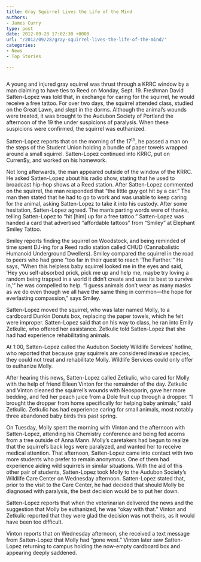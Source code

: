 ```yaml
---
title: Gray Squirrel Lives the Life of the Mind
authors:
- James Curry
type: post
date: 2012-09-28 17:02:30 +0000
url: "/2012/09/28/gray-squirrel-lives-the-life-of-the-mind/"
categories:
- News
- Top Stories

---
```

<a href="http://www.reedquest.org/2012/09/gray-squirrel-lives-the-life-of-the-mind/squirrel_web/" rel="attachment wp-att-1659"><img class="alignnone size-full wp-image-1659" title="Mary the Squirrel" src="https://i1.wp.com/www.reedquest.org/wp-content/uploads/2012/09/squirrel_web.jpg?resize=770%2C511" alt="" data-recalc-dims="1" /></a>

A young and injured gray squirrel was thrust through a KRRC window by a man claiming to have ties to Reed on Monday, Sept. 19. Freshman David Satten-Lopez was told that, in exchange for caring for the squirrel, he would receive a free tattoo. For over two days, the squirrel attended class, studied on the Great Lawn, and slept in the dorms. Although the animal’s wounds were treated, it was brought to the Audubon Society of Portland the afternoon of the 19 the under suspicions of paralysis. When these suspicions were confirmed, the squirrel was euthanized.

Satten-Lopez reports that on the morning of the 17<sup>th</sup>, he passed a man on the steps of the Student Union holding a bundle of paper towels wrapped around a small squirrel. Satten-Lopez continued into KRRC, put on Curren$y, and worked on his homework.

Not long afterwards, the man appeared outside of the window of the KRRC. He asked Satten-Lopez about his radio show, stating that he used to broadcast hip-hop shows at a Reed station. After Satten-Lopez commented on the squirrel, the man responded that “the little guy got hit by a car.” The man then stated that he had to go to work and was unable to keep caring for the animal, asking Satten-Lopez to take it into his custody. After some hesitation, Satten-Lopez agreed. The man’s parting words were of thanks, telling Satten-Lopez to “hit [him] up for a free tattoo.” Satten-Lopez was handed a card that advertised “affordable tattoos” from “Smiley” at Elephant Smiley Tattoo.

Smiley reports finding the squirrel on Woodstock, and being reminded of time spent DJ-ing for a Reed radio station called CHUD (Cannabalistic Humanoid Underground Dwellers). Smiley compared the squirrel in the road to peers who had gone “too far in their quest to reach ‘The Further.’” He says, “When this helpless baby squirrel looked me in the eyes and said, ‘Hey you self-absorbed prick, pick me up and help me, maybe try loving a random being trapped in a world it didn&#8217;t create and uses its best to survive in,’” he was compelled to help. “I guess animals don&#8217;t wear as many masks as we do even though we all have the same thing in common—the hope for everlasting compassion,&#8221; says Smiley.

Satten-Lopez moved the squirrel, who was later named Molly, to a cardboard Dunkin Donuts box, replacing the paper towels, which he felt were improper. Satten-Lopez said that on his way to class, he ran into Emily Zetkulic, who offered her assistance. Zetkulic told Satten-Lopez that she had had experience rehabilitating animals.

At 1:00, Satten-Lopez called the Audubon Society Wildlife Services’ hotline, who reported that because gray squirrels are considered invasive species, they could not treat and rehabilitate Molly. Wildlife Services could only offer to euthanize Molly.

After hearing this news, Satten-Lopez called Zetkulic, who cared for Molly with the help of friend Eileen Vinton for the remainder of the day. Zetkulic and Vinton cleaned the squirrel’s wounds with Neosporin, gave her more bedding, and fed her peach juice from a Dole fruit cup through a dropper. “I brought the dropper from home specifically for helping baby animals,” said Zetkulic. Zetkulic has had experience caring for small animals, most notably three abandoned baby birds this past spring.

On Tuesday, Molly spent the morning with Vinton and the afternoon with Satten-Lopez, attending his Chemistry conference and being fed acorns from a tree outside of Anna Mann. Molly’s caretakers had begun to realize that the squirrel’s back legs were paralyzed, and wanted her to receive medical attention. That afternoon, Satten-Lopez came into contact with two more students who prefer to remain anonymous. One of them had experience aiding wild squirrels in similar situations. With the aid of this other pair of students, Satten-Lopez took Molly to the Audubon Society’s Wildlife Care Center on Wednesday afternoon. Satten-Lopez stated that, prior to the visit to the Care Center, he had decided that should Molly be diagnosed with paralysis, the best decision would be to put her down.

Satten-Lopez reports that when the veterinarian delivered the news and the suggestion that Molly be euthanized, he was “okay with that.” Vinton and Zetkulic reported that they were glad the decision was not theirs, as it would have been too difficult.

Vinton reports that on Wednesday afternoon, she received a text message from Satten-Lopez that Molly had “gone west.” Vinton later saw Satten-Lopez returning to campus holding the now-empty cardboard box and appearing deeply saddened.